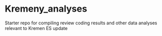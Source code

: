 # Kremeny_analyses
Starter repo for compiling review coding results and other data analyses relevant to Kremen ES update 
